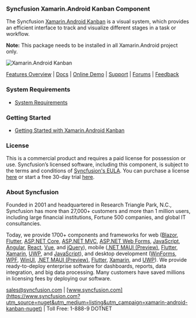 ### Syncfusion Xamarin.Android Kanban Component
The Syncfusion [Xamarin.Android Kanban](https://www.syncfusion.com/xamarin-android-ui-controls/kanban-board?utm_source=nuget&utm_medium=listing&utm_campaign=xamarin-android-kanban-nuget) is a visual system, which provides an efficient interface to track and visualize different stages in a task or workflow.

**Note:** This package needs to be installed in all Xamarin.Android project only.

![Xamarin.Android Kanban ](https://cdn.syncfusion.com/nuget-readme/xamarin/xamarin_android_kanban.png)
	
[Features Overview](https://www.syncfusion.com/xamarin-android-ui-controls/kanban-board?utm_source=nuget&utm_medium=listing&utm_campaign=xamarin-android-kanban-nuget) | [Docs](https://help.syncfusion.com/xamarin-android/sfkanban/getting-started?utm_source=nuget&utm_medium=listing&utm_campaign=xamarin-android-kanban-nuget) | [Online Demo](https://github.com/syncfusion/xamarin-demos?utm_source=nuget&utm_medium=listing&utm_campaign=xamarin-android-kanban-nuget) | [Support](https://www.syncfusion.com/support/directtrac/incidents/newincident?utm_source=nuget&utm_medium=listing&utm_campaign=xamarin-android-kanban-nuget) | [Forums](https://www.syncfusion.com/forums/xamarin.android?utm_source=nuget&utm_medium=listing&utm_campaign=xamarin-android-kanban-nuget) | [Feedback](https://www.syncfusion.com/feedback/xamarin-android?utm_source=nuget&utm_medium=listing&utm_campaign=xamarin-android-kanban-nuget)

### System Requirements

* [System Requirements](https://help.syncfusion.com/xamarin-android/installation-and-upgrade/system-requirements?utm_source=nuget&utm_medium=listing&utm_campaign=xamarin-android-kanban-nuget)
	
### Getting Started

* [Getting Started with Xamarin.Android Kanban ](https://help.syncfusion.com/xamarin-android/sfkanban/getting-started?utm_source=nuget&utm_medium=listing&utm_campaign=xamarin-android-kanban-nuget)

### License

This is a commercial product and requires a paid license for possession or use. Syncfusion’s licensed software, including this component, is subject to the terms and conditions of [Syncfusion's EULA](https://www.syncfusion.com/eula/es/?utm_source=nuget&utm_medium=listing&utm_campaign=xamarin-android-kanban-nuget). You can purchase a license [here](https://www.syncfusion.com/sales/products?utm_source=nuget&utm_medium=listing&utm_campaign=xamarin-android-kanban-nuget) or start a free 30-day trial [here](https://www.syncfusion.com/account/manage-trials/start-trials?utm_source=nuget&utm_medium=listing&utm_campaign=xamarin-android-kanban-nuget).

### About Syncfusion

Founded in 2001 and headquartered in Research Triangle Park, N.C., Syncfusion has more than 27,000+ customers and more than 1 million users, including large financial institutions, Fortune 500 companies, and global IT consultancies.
 
Today, we provide 1700+ components and frameworks for web ([Blazor](https://www.syncfusion.com/blazor-components?utm_source=nuget&utm_medium=listing&utm_campaign=xamarin-android-kanban-nuget), [Flutter](https://www.syncfusion.com/flutter-widgets?utm_source=nuget&utm_medium=listing&utm_campaign=xamarin-android-kanban-nuget), [ASP.NET Core](https://www.syncfusion.com/aspnet-core-ui-controls?utm_source=nuget&utm_medium=listing&utm_campaign=xamarin-android-kanban-nuget), [ASP.NET MVC](https://www.syncfusion.com/aspnet-mvc-ui-controls?utm_source=nuget&utm_medium=listing&utm_campaign=xamarin-android-kanban-nuget), [ASP.NET Web Forms](https://www.syncfusion.com/jquery/aspnet-webforms-ui-controls?utm_source=nuget&utm_medium=listing&utm_campaign=xamarin-android-kanban-nuget), [JavaScript](https://www.syncfusion.com/javascript-ui-controls?utm_source=nuget&utm_medium=listing&utm_campaign=xamarin-android-kanban-nuget), [Angular](https://www.syncfusion.com/angular-ui-components?utm_source=nuget&utm_medium=listing&utm_campaign=xamarin-android-kanban-nuget), [React](https://www.syncfusion.com/react-ui-components?utm_source=nuget&utm_medium=listing&utm_campaign=xamarin-android-kanban-nuget), [Vue](https://www.syncfusion.com/vue-ui-components?utm_source=nuget&utm_medium=listing&utm_campaign=xamarin-android-kanban-nuget), and [jQuery](https://www.syncfusion.com/jquery-ui-widgets?utm_source=nuget&utm_medium=listing&utm_campaign=xamarin-android-kanban-nuget)), mobile ([.NET MAUI (Preview)](https://www.syncfusion.com/maui-controls?utm_source=nuget&utm_medium=listing&utm_campaign=xamarin-android-kanban-nuget), [Flutter](https://www.syncfusion.com/flutter-widgets?utm_source=nuget&utm_medium=listing&utm_campaign=xamarin-android-kanban-nuget), [Xamarin](https://www.syncfusion.com/xamarin-ui-controls?utm_source=nuget&utm_medium=listing&utm_campaign=xamarin-android-kanban-nuget), [UWP](https://www.syncfusion.com/uwp-ui-controls?utm_source=nuget&utm_medium=listing&utm_campaign=xamarin-android-kanban-nuget), and [JavaScript](https://www.syncfusion.com/javascript-ui-controls?utm_source=nuget&utm_medium=listing&utm_campaign=xamarin-android-kanban-nuget)), and desktop development ([WinForms](https://www.syncfusion.com/winforms-ui-controls?utm_source=nuget&utm_medium=listing&utm_campaign=xamarin-android-kanban-nuget), [WPF](https://www.syncfusion.com/wpf-controls?utm_source=nuget&utm_medium=listing&utm_campaign=xamarin-android-kanban-nuget), [WinUI](https://www.syncfusion.com/winui-controls?utm_source=nuget&utm_medium=listing&utm_campaign=xamarin-android-kanban-nuget), [.NET MAUI (Preview)](https://www.syncfusion.com/maui-controls?utm_source=nuget&utm_medium=listing&utm_campaign=xamarin-android-kanban-nuget), [Flutter](https://www.syncfusion.com/flutter-widgets?utm_source=nuget&utm_medium=listing&utm_campaign=xamarin-android-kanban-nuget), [Xamarin](https://www.syncfusion.com/xamarin-ui-controls?utm_source=nuget&utm_medium=listing&utm_campaign=xamarin-android-kanban-nuget), and [UWP](https://www.syncfusion.com/uwp-ui-controls?utm_source=nuget&utm_medium=listing&utm_campaign=xamarin-android-kanban-nuget)). We provide ready-to-deploy enterprise software for dashboards, reports, data integration, and big data processing. Many customers have saved millions in licensing fees by deploying our software.

[sales@syncfusion.com](mailto:sales@syncfusion.com?Subject=Syncfusion%20Xamarin.Android%20Kanban-%20NuGet) | [www.syncfusion.com](https://www.syncfusion.com?utm_source=nuget&utm_medium=listing&utm_campaign=xamarin-android-kanban-nuget) | Toll Free: 1-888-9 DOTNET